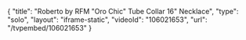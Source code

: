 {
    "title": "Roberto by RFM \"Oro Chic\" Tube Collar 16\" Necklace",
    "type": "solo",
    "layout": "iframe-static",
    "videoId": "106021653",
    "url": "\/tvpembed\/106021653"
}